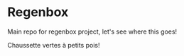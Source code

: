 Regenbox
========

Main repo for regenbox project, let's see where this goes!

Chaussette vertes à petits pois!
